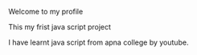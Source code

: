 Welcome to my profile

This my frist java script project

I have learnt java script from apna college
by youtube.